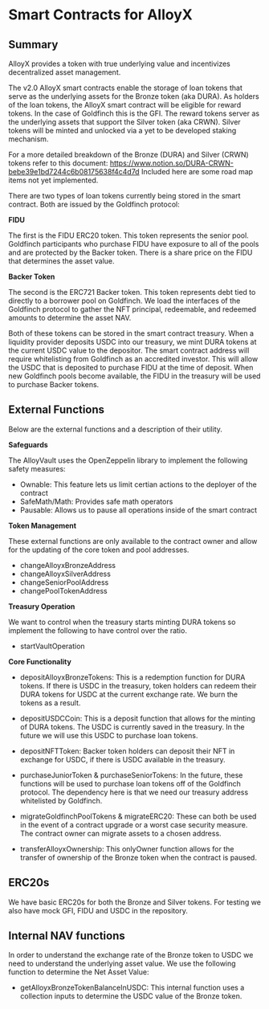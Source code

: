 # Smart Contracts for AlloyX

## Summary
AlloyX provides a token with true underlying value and incentivizes decentralized asset management.


The v2.0 AlloyX smart contracts enable the storage of loan tokens that serve as the underlying assets for the Bronze token (aka DURA). As holders of the loan tokens, the AlloyX smart contract will be eligible for reward tokens. In the case of Goldfinch this is the GFI. The reward tokens server as the underlying assets that support the Silver token (aka CRWN). Silver tokens will be minted and unlocked via a yet to be developed staking mechanism.

For a more detailed breakdown of the Bronze (DURA) and Silver (CRWN) tokens refer to this document: https://www.notion.so/DURA-CRWN-bebe39e1bd7244c6b08175638f4c4d7d Included here are some road map items not yet implemented.

There are two types of loan tokens currently being stored in the smart contract. Both are issued by the Goldfinch protocol: 

**FIDU**

The first is the FIDU ERC20 token. This token represents the senior pool. Goldfinch participants who purchase FIDU have exposure to all of the pools and are protected by the Backer token. There is a share price on the FIDU that determines the asset value.

**Backer Token**

The second is the ERC721 Backer token. This token represents debt tied to directly to a borrower pool on Goldfinch. We load the interfaces of the Goldfinch protocol to gather the NFT principal, redeemable, and redeemed amounts to determine the asset NAV.

Both of these tokens can be stored in the smart contract treasury. When a liquidity provider deposits USDC into our treasury, we mint DURA tokens at the current USDC value to the depositor. The smart contract address will require whitelisting from Goldfinch as an accredited investor. This will allow the USDC that is deposited to purchase FIDU at the time of deposit. When new Goldfinch pools become available, the FIDU in the treasury will be used to purchase Backer tokens.

## External Functions
Below are the external functions and a description of their utility. 

**Safeguards**

The AlloyVault uses the OpenZeppelin library to implement the following safety measures:

- Ownable: This feature lets us limit certian actions to the deployer of the contract
- SafeMath/Math: Provides safe math operators
- Pausable: Allows us to pause all operations inside of the smart contract

**Token Management**

These external functions are only available to the contract owner and allow for the updating of the core token and pool addresses.

- changeAlloyxBronzeAddress
- changeAlloyxSilverAddress
- changeSeniorPoolAddress
- changePoolTokenAddress

**Treasury Operation**

We want to control when the treasury starts minting DURA tokens so implement the following to have control over the ratio.

- startVaultOperation

**Core Functionality**

- depositAlloyxBronzeTokens: This is a redemption function for DURA tokens. If there is USDC in the treasury, token holders can redeem their DURA tokens for USDC at the current exchange rate. We burn the tokens as a result.

- depositUSDCCoin: This is a deposit function that allows for the minting of DURA tokens. The USDC is currently saved in the treasury. In the future we will use this USDC to purchase loan tokens.

- depositNFTToken: Backer token holders can deposit their NFT in exchange for USDC, if there is USDC available in the treasury.

- purchaseJuniorToken & purchaseSeniorTokens: In the future, these functions will be used to purchase loan tokens off of the Goldfinch protocol. The dependency here is that we need our treasury address whitelisted by Goldfinch.

- migrateGoldfinchPoolTokens & migrateERC20: These can both be used in the event of a contract upgrade or a worst case security measure. The contract owner can migrate assets to a chosen address.

- transferAlloyxOwnership: This onlyOwner function allows for the transfer of ownership of the Bronze token when the contract is paused.

## ERC20s
We have basic ERC20s for both the Bronze and Silver tokens. For testing we also have mock GFI, FIDU and USDC in the repository.

## Internal NAV functions
In order to understand the exchange rate of the Bronze token to USDC we need to understand the underlying asset value. We use the following function to determine the Net Asset Value:

- getAlloyxBronzeTokenBalanceInUSDC: This internal function uses a collection inputs to determine the USDC value of the Bronze token.